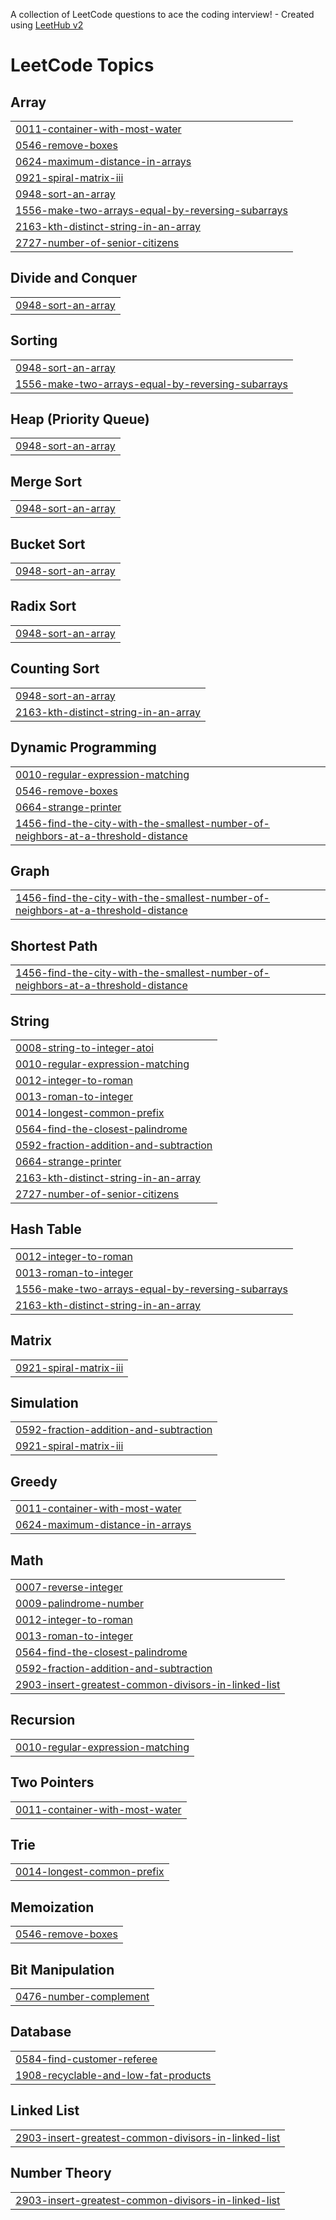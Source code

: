 A collection of LeetCode questions to ace the coding interview! - Created using [LeetHub v2](https://github.com/arunbhardwaj/LeetHub-2.0)
<!---LeetCode Topics Start-->
# LeetCode Topics
## Array
|  |
| ------- |
| [0011-container-with-most-water](https://github.com/KavitaBedke/Leetcode/tree/master/0011-container-with-most-water) |
| [0546-remove-boxes](https://github.com/KavitaBedke/Leetcode/tree/master/0546-remove-boxes) |
| [0624-maximum-distance-in-arrays](https://github.com/KavitaBedke/Leetcode/tree/master/0624-maximum-distance-in-arrays) |
| [0921-spiral-matrix-iii](https://github.com/KavitaBedke/Leetcode/tree/master/0921-spiral-matrix-iii) |
| [0948-sort-an-array](https://github.com/KavitaBedke/Leetcode/tree/master/0948-sort-an-array) |
| [1556-make-two-arrays-equal-by-reversing-subarrays](https://github.com/KavitaBedke/Leetcode/tree/master/1556-make-two-arrays-equal-by-reversing-subarrays) |
| [2163-kth-distinct-string-in-an-array](https://github.com/KavitaBedke/Leetcode/tree/master/2163-kth-distinct-string-in-an-array) |
| [2727-number-of-senior-citizens](https://github.com/KavitaBedke/Leetcode/tree/master/2727-number-of-senior-citizens) |
## Divide and Conquer
|  |
| ------- |
| [0948-sort-an-array](https://github.com/KavitaBedke/Leetcode/tree/master/0948-sort-an-array) |
## Sorting
|  |
| ------- |
| [0948-sort-an-array](https://github.com/KavitaBedke/Leetcode/tree/master/0948-sort-an-array) |
| [1556-make-two-arrays-equal-by-reversing-subarrays](https://github.com/KavitaBedke/Leetcode/tree/master/1556-make-two-arrays-equal-by-reversing-subarrays) |
## Heap (Priority Queue)
|  |
| ------- |
| [0948-sort-an-array](https://github.com/KavitaBedke/Leetcode/tree/master/0948-sort-an-array) |
## Merge Sort
|  |
| ------- |
| [0948-sort-an-array](https://github.com/KavitaBedke/Leetcode/tree/master/0948-sort-an-array) |
## Bucket Sort
|  |
| ------- |
| [0948-sort-an-array](https://github.com/KavitaBedke/Leetcode/tree/master/0948-sort-an-array) |
## Radix Sort
|  |
| ------- |
| [0948-sort-an-array](https://github.com/KavitaBedke/Leetcode/tree/master/0948-sort-an-array) |
## Counting Sort
|  |
| ------- |
| [0948-sort-an-array](https://github.com/KavitaBedke/Leetcode/tree/master/0948-sort-an-array) |
| [2163-kth-distinct-string-in-an-array](https://github.com/KavitaBedke/Leetcode/tree/master/2163-kth-distinct-string-in-an-array) |
## Dynamic Programming
|  |
| ------- |
| [0010-regular-expression-matching](https://github.com/KavitaBedke/Leetcode/tree/master/0010-regular-expression-matching) |
| [0546-remove-boxes](https://github.com/KavitaBedke/Leetcode/tree/master/0546-remove-boxes) |
| [0664-strange-printer](https://github.com/KavitaBedke/Leetcode/tree/master/0664-strange-printer) |
| [1456-find-the-city-with-the-smallest-number-of-neighbors-at-a-threshold-distance](https://github.com/KavitaBedke/Leetcode/tree/master/1456-find-the-city-with-the-smallest-number-of-neighbors-at-a-threshold-distance) |
## Graph
|  |
| ------- |
| [1456-find-the-city-with-the-smallest-number-of-neighbors-at-a-threshold-distance](https://github.com/KavitaBedke/Leetcode/tree/master/1456-find-the-city-with-the-smallest-number-of-neighbors-at-a-threshold-distance) |
## Shortest Path
|  |
| ------- |
| [1456-find-the-city-with-the-smallest-number-of-neighbors-at-a-threshold-distance](https://github.com/KavitaBedke/Leetcode/tree/master/1456-find-the-city-with-the-smallest-number-of-neighbors-at-a-threshold-distance) |
## String
|  |
| ------- |
| [0008-string-to-integer-atoi](https://github.com/KavitaBedke/Leetcode/tree/master/0008-string-to-integer-atoi) |
| [0010-regular-expression-matching](https://github.com/KavitaBedke/Leetcode/tree/master/0010-regular-expression-matching) |
| [0012-integer-to-roman](https://github.com/KavitaBedke/Leetcode/tree/master/0012-integer-to-roman) |
| [0013-roman-to-integer](https://github.com/KavitaBedke/Leetcode/tree/master/0013-roman-to-integer) |
| [0014-longest-common-prefix](https://github.com/KavitaBedke/Leetcode/tree/master/0014-longest-common-prefix) |
| [0564-find-the-closest-palindrome](https://github.com/KavitaBedke/Leetcode/tree/master/0564-find-the-closest-palindrome) |
| [0592-fraction-addition-and-subtraction](https://github.com/KavitaBedke/Leetcode/tree/master/0592-fraction-addition-and-subtraction) |
| [0664-strange-printer](https://github.com/KavitaBedke/Leetcode/tree/master/0664-strange-printer) |
| [2163-kth-distinct-string-in-an-array](https://github.com/KavitaBedke/Leetcode/tree/master/2163-kth-distinct-string-in-an-array) |
| [2727-number-of-senior-citizens](https://github.com/KavitaBedke/Leetcode/tree/master/2727-number-of-senior-citizens) |
## Hash Table
|  |
| ------- |
| [0012-integer-to-roman](https://github.com/KavitaBedke/Leetcode/tree/master/0012-integer-to-roman) |
| [0013-roman-to-integer](https://github.com/KavitaBedke/Leetcode/tree/master/0013-roman-to-integer) |
| [1556-make-two-arrays-equal-by-reversing-subarrays](https://github.com/KavitaBedke/Leetcode/tree/master/1556-make-two-arrays-equal-by-reversing-subarrays) |
| [2163-kth-distinct-string-in-an-array](https://github.com/KavitaBedke/Leetcode/tree/master/2163-kth-distinct-string-in-an-array) |
## Matrix
|  |
| ------- |
| [0921-spiral-matrix-iii](https://github.com/KavitaBedke/Leetcode/tree/master/0921-spiral-matrix-iii) |
## Simulation
|  |
| ------- |
| [0592-fraction-addition-and-subtraction](https://github.com/KavitaBedke/Leetcode/tree/master/0592-fraction-addition-and-subtraction) |
| [0921-spiral-matrix-iii](https://github.com/KavitaBedke/Leetcode/tree/master/0921-spiral-matrix-iii) |
## Greedy
|  |
| ------- |
| [0011-container-with-most-water](https://github.com/KavitaBedke/Leetcode/tree/master/0011-container-with-most-water) |
| [0624-maximum-distance-in-arrays](https://github.com/KavitaBedke/Leetcode/tree/master/0624-maximum-distance-in-arrays) |
## Math
|  |
| ------- |
| [0007-reverse-integer](https://github.com/KavitaBedke/Leetcode/tree/master/0007-reverse-integer) |
| [0009-palindrome-number](https://github.com/KavitaBedke/Leetcode/tree/master/0009-palindrome-number) |
| [0012-integer-to-roman](https://github.com/KavitaBedke/Leetcode/tree/master/0012-integer-to-roman) |
| [0013-roman-to-integer](https://github.com/KavitaBedke/Leetcode/tree/master/0013-roman-to-integer) |
| [0564-find-the-closest-palindrome](https://github.com/KavitaBedke/Leetcode/tree/master/0564-find-the-closest-palindrome) |
| [0592-fraction-addition-and-subtraction](https://github.com/KavitaBedke/Leetcode/tree/master/0592-fraction-addition-and-subtraction) |
| [2903-insert-greatest-common-divisors-in-linked-list](https://github.com/KavitaBedke/Leetcode/tree/master/2903-insert-greatest-common-divisors-in-linked-list) |
## Recursion
|  |
| ------- |
| [0010-regular-expression-matching](https://github.com/KavitaBedke/Leetcode/tree/master/0010-regular-expression-matching) |
## Two Pointers
|  |
| ------- |
| [0011-container-with-most-water](https://github.com/KavitaBedke/Leetcode/tree/master/0011-container-with-most-water) |
## Trie
|  |
| ------- |
| [0014-longest-common-prefix](https://github.com/KavitaBedke/Leetcode/tree/master/0014-longest-common-prefix) |
## Memoization
|  |
| ------- |
| [0546-remove-boxes](https://github.com/KavitaBedke/Leetcode/tree/master/0546-remove-boxes) |
## Bit Manipulation
|  |
| ------- |
| [0476-number-complement](https://github.com/KavitaBedke/Leetcode/tree/master/0476-number-complement) |
## Database
|  |
| ------- |
| [0584-find-customer-referee](https://github.com/KavitaBedke/Leetcode/tree/master/0584-find-customer-referee) |
| [1908-recyclable-and-low-fat-products](https://github.com/KavitaBedke/Leetcode/tree/master/1908-recyclable-and-low-fat-products) |
## Linked List
|  |
| ------- |
| [2903-insert-greatest-common-divisors-in-linked-list](https://github.com/KavitaBedke/Leetcode/tree/master/2903-insert-greatest-common-divisors-in-linked-list) |
## Number Theory
|  |
| ------- |
| [2903-insert-greatest-common-divisors-in-linked-list](https://github.com/KavitaBedke/Leetcode/tree/master/2903-insert-greatest-common-divisors-in-linked-list) |
<!---LeetCode Topics End-->